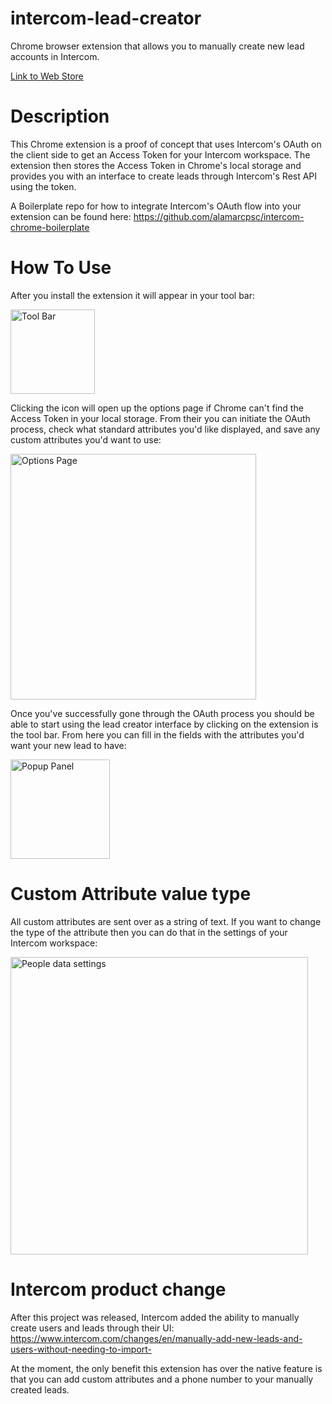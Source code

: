 # intercom-lead-creator
Chrome browser extension that allows you to manually create new lead accounts in Intercom.

<a href="https://chrome.google.com/webstore/detail/intercom-lead-creator/pipblbgebpmphicjdbdlcadahpgglbef">Link to Web Store</a>

# Description
This Chrome extension is a proof of concept that uses Intercom's OAuth on the client side to get an Access Token for your Intercom workspace. The extension then stores the Access Token in Chrome's local storage and provides you with an interface to create leads through Intercom's Rest API using the token.

A Boilerplate repo for how to integrate Intercom's OAuth flow into your extension can be found here:
https://github.com/alamarcpsc/intercom-chrome-boilerplate

# How To Use
After you install the extension it will appear in your tool bar:

<img width="135" alt="Tool Bar" src="https://user-images.githubusercontent.com/15332721/59629753-660e1980-90f8-11e9-8cdf-118a447ed5e3.png">

Clicking the icon will open up the options page if Chrome can't find the Access Token in your local storage. From their you can initiate the OAuth process, check what standard attributes you'd like displayed, and save any custom attributes you'd want to use:

<img width="393" alt="Options Page" src="https://user-images.githubusercontent.com/15332721/59629431-a325dc00-90f7-11e9-9e51-cbaa275d6752.png">

Once you've successfully gone through the OAuth process you should be able to start using the lead creator interface by clicking on the extension is the tool bar. From here you can fill in the fields with the attributes you'd want your new lead to have:

<img width="159" alt="Popup Panel" src="https://user-images.githubusercontent.com/15332721/59629621-1e878d80-90f8-11e9-814b-bcc974c6c4d9.png">

# Custom Attribute value type
All custom attributes are sent over as a string of text. If you want to change the type of the attribute then you can do that in the settings of your Intercom workspace:

<img width="476" alt="People data settings" src="https://user-images.githubusercontent.com/15332721/59630508-50015880-90fa-11e9-9842-6ab0f3ef8915.png">

# Intercom product change
After this project was released, Intercom added the ability to manually create users and leads through their UI:
https://www.intercom.com/changes/en/manually-add-new-leads-and-users-without-needing-to-import-

At the moment, the only benefit this extension has over the native feature is that you can add custom attributes and a phone number to your manually created leads.
